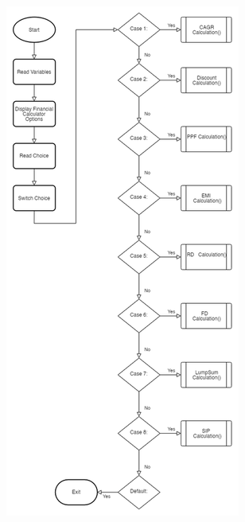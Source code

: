 ![Flowchart](https://github.com/alrichroshan/M1_App_FinancialCalculator/blob/main/6_Images/Flowchart.png)